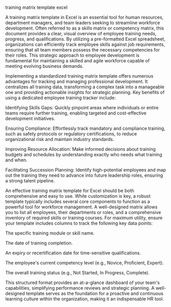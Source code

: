 training matrix template excel 


A training matrix template in Excel is an essential tool for human resources, department managers, and team leaders seeking to streamline workforce development. Often referred to as a skills matrix or competency matrix, this document provides a clear, visual overview of employee training needs, progress, and qualifications. By utilizing a pre-formatted Excel spreadsheet, organizations can efficiently track employee skills against job requirements, ensuring that all team members possess the necessary competencies for their roles. This strategic approach to employee development is fundamental for maintaining a skilled and agile workforce capable of meeting evolving business demands.



Implementing a standardized training matrix template offers numerous advantages for tracking and managing professional development. It centralizes all training data, transforming a complex task into a manageable one and providing actionable insights for strategic planning. Key benefits of using a dedicated employee training tracker include:




Identifying Skills Gaps: Quickly pinpoint areas where individuals or entire teams require further training, enabling targeted and cost-effective development initiatives.


Ensuring Compliance: Effortlessly track mandatory and compliance training, such as safety protocols or regulatory certifications, to reduce organizational risk and maintain industry standards.


Improving Resource Allocation: Make informed decisions about training budgets and schedules by understanding exactly who needs what training and when.


Facilitating Succession Planning: Identify high-potential employees and map out the training they need to advance into future leadership roles, ensuring a strong talent pipeline.





An effective training matrix template for Excel should be both comprehensive and easy to use. While customization is key, a robust template typically includes several core components to function as a powerful tool for workforce management. A well-designed matrix allows you to list all employees, their departments or roles, and a comprehensive inventory of required skills or training courses. For maximum utility, ensure your template includes columns to track the following key data points:




The specific training module or skill name.


The date of training completion.


An expiry or recertification date for time-sensitive qualifications.


The employee's current competency level (e.g., Novice, Proficient, Expert).


The overall training status (e.g., Not Started, In Progress, Complete).




This structured format provides an at-a-glance dashboard of your team's capabilities, simplifying performance reviews and strategic planning. A well-designed template serves as the foundation for a proactive and continuous learning culture within the organization, making it an indispensable HR tool.
